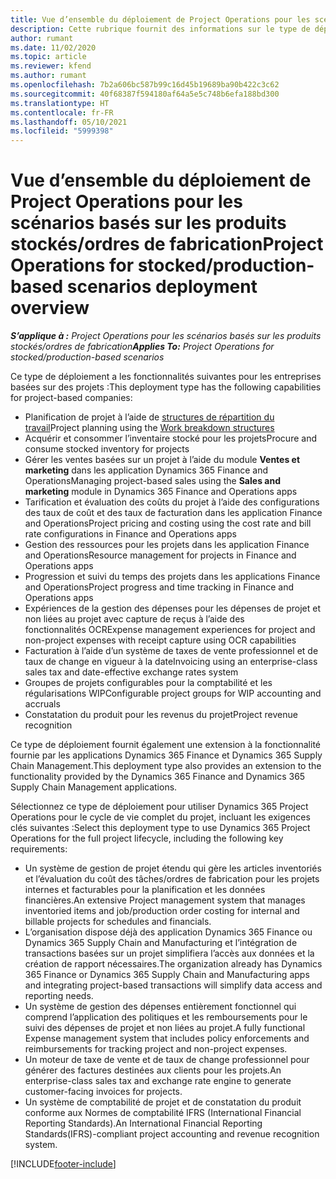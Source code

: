```yaml
---
title: Vue d’ensemble du déploiement de Project Operations pour les scénarios basés sur les produits stockés/ordres de fabrication
description: Cette rubrique fournit des informations sur le type de déploiement Project Operations pour les scénarios basés sur les produits stockés/ordres de fabrication.
author: rumant
ms.date: 11/02/2020
ms.topic: article
ms.reviewer: kfend
ms.author: rumant
ms.openlocfilehash: 7b2a606bc587b99c16d45b19689ba90b422c3c62
ms.sourcegitcommit: 40f68387f594180af64a5e5c748b6efa188bd300
ms.translationtype: HT
ms.contentlocale: fr-FR
ms.lasthandoff: 05/10/2021
ms.locfileid: "5999398"
---
```

# <a name="project-operations-for-stockedproduction-based-scenarios-deployment-overview"></a><span data-ttu-id="661a4-103">Vue d’ensemble du déploiement de Project Operations pour les scénarios basés sur les produits stockés/ordres de fabrication</span><span class="sxs-lookup"><span data-stu-id="661a4-103">Project Operations for stocked/production-based scenarios deployment overview</span></span>

<span data-ttu-id="661a4-104">_**S’applique à :** Project Operations pour les scénarios basés sur les produits stockés/ordres de fabrication_</span><span class="sxs-lookup"><span data-stu-id="661a4-104">_**Applies To:** Project Operations for stocked/production-based scenarios_</span></span>


<span data-ttu-id="661a4-105">Ce type de déploiement a les fonctionnalités suivantes pour les entreprises basées sur des projets :</span><span class="sxs-lookup"><span data-stu-id="661a4-105">This deployment type has the following capabilities for project-based companies:</span></span>

- <span data-ttu-id="661a4-106">Planification de projet à l’aide de [structures de répartition du travail](work-breakdown-structures.md)</span><span class="sxs-lookup"><span data-stu-id="661a4-106">Project planning using the [Work breakdown structures](work-breakdown-structures.md)</span></span>
- <span data-ttu-id="661a4-107">Acquérir et consommer l’inventaire stocké pour les projets</span><span class="sxs-lookup"><span data-stu-id="661a4-107">Procure and consume stocked inventory for projects</span></span>
- <span data-ttu-id="661a4-108">Gérer les ventes basées sur un projet à l’aide du module **Ventes et marketing** dans les application Dynamics 365 Finance and Operations</span><span class="sxs-lookup"><span data-stu-id="661a4-108">Managing project-based sales using the **Sales and marketing** module in Dynamics 365 Finance and Operations apps</span></span>
- <span data-ttu-id="661a4-109">Tarification et évaluation des coûts du projet à l’aide des configurations des taux de coût et des taux de facturation dans les application Finance and Operations</span><span class="sxs-lookup"><span data-stu-id="661a4-109">Project pricing and costing using the cost rate and bill rate configurations in Finance and Operations apps</span></span>
- <span data-ttu-id="661a4-110">Gestion des ressources pour les projets dans les application Finance and Operations</span><span class="sxs-lookup"><span data-stu-id="661a4-110">Resource management for projects in Finance and Operations apps</span></span>
- <span data-ttu-id="661a4-111">Progression et suivi du temps des projets dans les applications Finance and Operations</span><span class="sxs-lookup"><span data-stu-id="661a4-111">Project progress and time tracking in Finance and Operations apps</span></span>
- <span data-ttu-id="661a4-112">Expériences de la gestion des dépenses pour les dépenses de projet et non liées au projet avec capture de reçus à l’aide des fonctionnalités OCR</span><span class="sxs-lookup"><span data-stu-id="661a4-112">Expense management experiences for project and non-project expenses with receipt capture using OCR capabilities</span></span>
- <span data-ttu-id="661a4-113">Facturation à l’aide d’un système de taxes de vente professionnel et de taux de change en vigueur à la date</span><span class="sxs-lookup"><span data-stu-id="661a4-113">Invoicing using an enterprise-class sales tax and date-effective exchange rates system</span></span>
- <span data-ttu-id="661a4-114">Groupes de projets configurables pour la comptabilité et les régularisations WIP</span><span class="sxs-lookup"><span data-stu-id="661a4-114">Configurable project groups for WIP accounting and accruals</span></span>
- <span data-ttu-id="661a4-115">Constatation du produit pour les revenus du projet</span><span class="sxs-lookup"><span data-stu-id="661a4-115">Project revenue recognition</span></span>

<span data-ttu-id="661a4-116">Ce type de déploiement fournit également une extension à la fonctionnalité fournie par les applications Dynamics 365 Finance et Dynamics 365 Supply Chain Management.</span><span class="sxs-lookup"><span data-stu-id="661a4-116">This deployment type also provides an extension to the functionality provided by the Dynamics 365 Finance and Dynamics 365 Supply Chain Management applications.</span></span>

<span data-ttu-id="661a4-117">Sélectionnez ce type de déploiement pour utiliser Dynamics 365 Project Operations pour le cycle de vie complet du projet, incluant les exigences clés suivantes :</span><span class="sxs-lookup"><span data-stu-id="661a4-117">Select this deployment type to use Dynamics 365 Project Operations for the full project lifecycle, including the following key requirements:</span></span>

- <span data-ttu-id="661a4-118">Un système de gestion de projet étendu qui gère les articles inventoriés et l’évaluation du coût des tâches/ordres de fabrication pour les projets internes et facturables pour la planification et les données financières.</span><span class="sxs-lookup"><span data-stu-id="661a4-118">An extensive Project management system that manages inventoried items and job/production order costing for internal and billable projects for schedules and financials.</span></span>
- <span data-ttu-id="661a4-119">L’organisation dispose déjà des application Dynamics 365 Finance ou Dynamics 365 Supply Chain and Manufacturing et l’intégration de transactions basées sur un projet simplifiera l’accès aux données et la création de rapport nécessaires.</span><span class="sxs-lookup"><span data-stu-id="661a4-119">The organization already has Dynamics 365 Finance or Dynamics 365 Supply Chain and Manufacturing apps and integrating project-based transactions will simplify data access and reporting needs.</span></span>
- <span data-ttu-id="661a4-120">Un système de gestion des dépenses entièrement fonctionnel qui comprend l’application des politiques et les remboursements pour le suivi des dépenses de projet et non liées au projet.</span><span class="sxs-lookup"><span data-stu-id="661a4-120">A fully functional Expense management system that includes policy enforcements and reimbursements for tracking project and non-project expenses.</span></span>
- <span data-ttu-id="661a4-121">Un moteur de taxe de vente et de taux de change professionnel pour générer des factures destinées aux clients pour les projets.</span><span class="sxs-lookup"><span data-stu-id="661a4-121">An enterprise-class sales tax and exchange rate engine to generate customer-facing invoices for projects.</span></span>
- <span data-ttu-id="661a4-122">Un système de comptabilité de projet et de constatation du produit conforme aux Normes de comptabilité IFRS (International Financial Reporting Standards).</span><span class="sxs-lookup"><span data-stu-id="661a4-122">An International Financial Reporting Standards(IFRS)-compliant project accounting and revenue recognition system.</span></span>



[!INCLUDE[footer-include](../includes/footer-banner.md)]